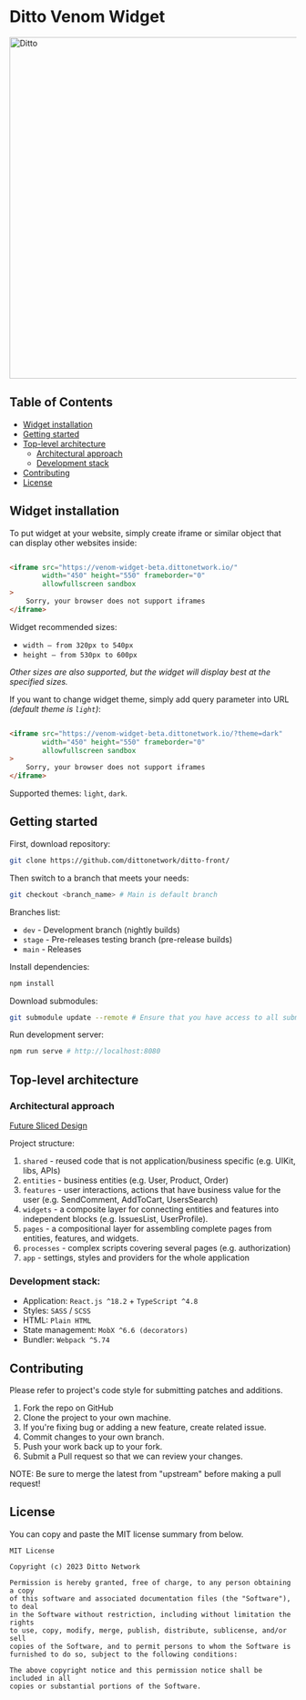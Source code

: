 # Ditto Venom Widget

<img src="https://i.imgur.com/g846Eq5.png" alt="Ditto" width="600">

## Table of Contents

- [Widget installation](#widget-installation)
- [Getting started](#getting-started)
- [Top-level architecture](#top-level-architecture)
    - [Architectural approach](#architectural-approach)
    - [Development stack](#development-stack)
- [Contributing](#contributing)
- [License](#license)

## Widget installation

To put widget at your website, simply create iframe or similar object that can display other websites inside:

```html

<iframe src="https://venom-widget-beta.dittonetwork.io/"
        width="450" height="550" frameborder="0"
        allowfullscreen sandbox
>
    Sorry, your browser does not support iframes
</iframe>
```

Widget recommended sizes:

- `width — from 320px to 540px`
- `height — from 530px to 600px`

_Other sizes are also supported, but the widget will display best at the specified sizes._

If you want to change widget theme, simply add query parameter into URL _(default theme is `light`)_:

```html

<iframe src="https://venom-widget-beta.dittonetwork.io/?theme=dark"
        width="450" height="550" frameborder="0"
        allowfullscreen sandbox
>
    Sorry, your browser does not support iframes
</iframe>
```

Supported themes: `light`, `dark`.

## Getting started

First, download repository:

```bash
git clone https://github.com/dittonetwork/ditto-front/
```

Then switch to a branch that meets your needs:

```bash
git checkout <branch_name> # Main is default branch
```

Branches list:

- `dev` - Development branch (nightly builds)
- `stage` - Pre-releases testing branch (pre-release builds)
- `main` - Releases

Install dependencies:

```bash
npm install
```

Download submodules:

```bash
git submodule update --remote # Ensure that you have access to all submodule repos
```

Run development server:

```bash
npm run serve # http://localhost:8080
```

## Top-level architecture

### Architectural approach

[Future Sliced Design](https://feature-sliced.design/docs/get-started/overview)

Project structure:

1. `shared` - reused code that is not application/business specific (e.g. UIKit, libs, APIs)
2. `entities` - business entities (e.g. User, Product, Order)
3. `features` - user interactions, actions that have business value for the user (e.g. SendComment, AddToCart,
   UsersSearch)
4. `widgets` - a composite layer for connecting entities and features into independent blocks (e.g. IssuesList,
   UserProfile).
5. `pages` - a compositional layer for assembling complete pages from entities, features, and widgets.
6. `processes` - complex scripts covering several pages (e.g. authorization)
7. `app` - settings, styles and providers for the whole application

### Development stack:

- Application: `React.js ^18.2` + `TypeScript ^4.8`
- Styles: `SASS` / `SCSS`
- HTML: `Plain HTML`
- State management: `MobX ^6.6 (decorators)`
- Bundler: `Webpack ^5.74`

## Contributing

Please refer to project's code style for submitting patches and additions.

1. Fork the repo on GitHub
2. Clone the project to your own machine.
3. If you're fixing bug or adding a new feature, create related issue.
4. Commit changes to your own branch.
5. Push your work back up to your fork.
6. Submit a Pull request so that we can review your changes.

NOTE: Be sure to merge the latest from "upstream" before making a pull request!

## License

You can copy and paste the MIT license summary from below.

```
MIT License

Copyright (c) 2023 Ditto Network

Permission is hereby granted, free of charge, to any person obtaining a copy
of this software and associated documentation files (the "Software"), to deal
in the Software without restriction, including without limitation the rights
to use, copy, modify, merge, publish, distribute, sublicense, and/or sell
copies of the Software, and to permit persons to whom the Software is
furnished to do so, subject to the following conditions:

The above copyright notice and this permission notice shall be included in all
copies or substantial portions of the Software.
```
